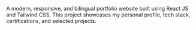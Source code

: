 A modern, responsive, and bilingual portfolio website built using React JS and Tailwind CSS. This project showcases my personal profile, tech stack, certifications, and selected projects.
